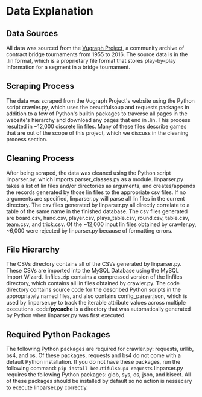 
# Data Explanation

## Data Sources

All data was sourced from the [Vugraph Project](http://www.sarantakos.com/bridge/vugraph/), a community archive of contract bridge tournaments from 1955 to 2016.
The source data is in the .lin format, which is a proprietary file format that stores play-by-play information for a segment in a bridge tournament.

## Scraping Process

The data was scraped from the Vugraph Project's website using the Python script crawler.py, which uses the beautifulsoup and requests packages in addition to 
a few of Python's builtin packages to traverse all pages in the website's hierarchy and download any pages that end in .lin. This process resulted in ~12,000
discrete lin files. Many of these files describe games that are out of the scope of this project, which we discuss in the cleaning process section.

## Cleaning Process

After being scraped, the data was cleaned using the Python script linparser.py, which imports parser_classes.py as a module. linparser.py takes a list of lin
files and/or directories as arguments, and creates/appends the records generated by those lin files to the appropriate csv files. If no arguments are specified, 
linparser.py will parse all lin files in the current directory. The csv files generated by linparser.py all directly correlate to a table of the same name in 
the finished database. The csv files generated are board.csv, hand.csv, player.csv, plays_table.csv, round.csv, table.csv, team.csv, and trick.csv. Of the 
~12,000 input lin files obtained by crawler.py, ~6,000 were rejected by linparser.py because of formatting errors.

## File Hierarchy

The CSVs directory contains all of the CSVs generated by linparser.py. These CSVs are imported into the MySQL Database using the MySQL Import Wizard.
linfiles.zip contains a compressed version of the linfiles directory, which contains all lin files obtained by crawler.py. The code directory contains
source code for the described Python scripts in the appropriately named files, and also contains config_parser.json, which is used by linparser.py to
track the iterable attribute values across multiple executions. code/__pycache__ is a directory that was automatically generated by Python when linparser.py
was first executed.

## Required Python Packages

The following Python packages are required for crawler.py: requests, urllib, bs4, and os. Of these packages, requests and bs4 do not come with a default
Python installation. If you do not have these packages, run the following command:
`pip install beautifulsoup4 requests`
linparser.py requires the following Python packages: glob, sys, os, json, and bisect. All of these packages should be installed by default so no action is
nessecary to execute linparser.py correctly.